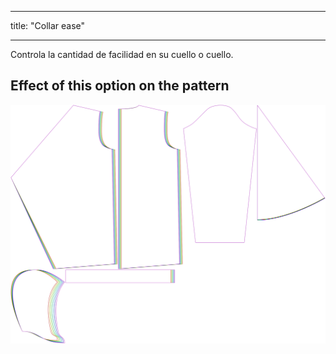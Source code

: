 - - -
title: "Collar ease"
- - -

Controla la cantidad de facilidad en su cuello o cuello.

## Effect of this option on the pattern

![This image shows the effect of this option by superimposing several variants that have a different value for this option](yuri_collarease_sample.svg "Effect of this option on the pattern")
